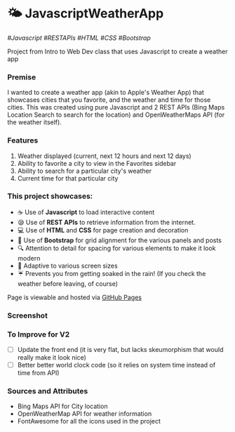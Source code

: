# 🌤️ JavascriptWeatherApp

_\#Javascript \#RESTAPIs \#HTML \#CSS \#Bootstrap_

Project from Intro to Web Dev class that uses Javascript to create a weather app

### Premise
I wanted to create a weather app (akin to Apple's Weather App) that showcases cities that you favorite, and the weather and time for those cities. This was created using pure Javascript and 2 REST APIs (Bing Maps Location Search to search for the location) and OpenWeatherMaps API (for the weather itself). 

### Features
1. Weather displayed (current, next 12 hours and next 12 days)
2. Ability to favorite a city to view in the Favorites sidebar
3. Ability to search for a particular city's weather
4. Current time for that particular city

### This project showcases: 
- ☕️ Use of **Javascript** to load interactive content
- 😪 Use of **REST APIs** to retrieve information from the internet. 
- 💻 Use of **HTML** and **CSS** for page creation and decoration
- 🎉 Use of **Bootstrap** for grid alignment for the various panels and posts
- 🔍 Attention to detail for spacing for various elements to make it look modern
- 📱 Adaptive to various screen sizes
- ☔️ Prevents you from getting soaked in the rain! \(If you check the weather before leaving, of course\)

Page is viewable and hosted via [GitHub Pages](https://leungwai.github.io/JavascriptWeatherApp)

### Screenshot 

### To Improve for V2
- [ ] Update the front end (it is very flat, but lacks skeumorphism that would really make it look nice)
- [ ] Better better world clock code (so it relies on system time instead of time from API)

### Sources and Attributes
- Bing Maps API for City location
- OpenWeatherMap API for weather information
- FontAwesome for all the icons used in the project
